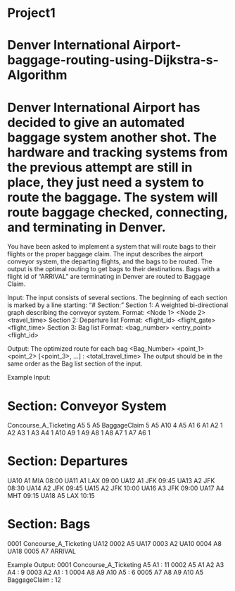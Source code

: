# Project1
# Denver International Airport-baggage-routing-using-Dijkstra-s-Algorithm
# Denver International Airport has decided to give an automated baggage system another shot. The hardware and tracking systems from the previous attempt are still in place, they just need a system to route the baggage. The system will route baggage checked, connecting, and terminating in Denver. 
You have been asked to implement a system that will route bags to their flights or the proper baggage claim.  The input describes the airport conveyor system, the departing flights, and the bags to be routed.  The output is the optimal routing to get bags to their destinations.  Bags with a flight id of “ARRIVAL” are terminating in Denver are routed to Baggage Claim. 

Input: The input consists of several sections.  The beginning of each section is marked by a line starting: “# Section:” 
Section 1: A weighted bi-directional graph describing the conveyor system. 
Format: <Node 1> <Node 2> <travel_time> 
Section 2: Departure list 
Format: <flight_id> <flight_gate> <destination> <flight_time> 
Section 3: Bag list 
Format: <bag_number> <entry_point> <flight_id> 

Output: The optimized route for each bag 
<Bag_Number> <point_1> <point_2> [<point_3>, …] : <total_travel_time> 
The output should be in the same order as the Bag list section of the input. 

Example Input: 
# Section: Conveyor System 
Concourse_A_Ticketing A5 5 
A5 BaggageClaim 5 
A5 A10 4 
A5 A1 6 
A1 A2 1 
A2 A3 1 
A3 A4 1 
A10 A9 1 
A9 A8 1 
A8 A7 1 
A7 A6 1 
# Section: Departures 
UA10 A1 MIA 08:00 
UA11 A1 LAX 09:00 
UA12 A1 JFK 09:45 
UA13 A2 JFK 08:30 
UA14 A2 JFK 09:45 
UA15 A2 JFK 10:00 
UA16 A3 JFK 09:00 
UA17 A4 MHT 09:15 
UA18 A5 LAX 10:15 
# Section: Bags 
0001 Concourse_A_Ticketing UA12 
0002 A5 UA17 
0003 A2 UA10 
0004 A8 UA18 
0005 A7 ARRIVAL 

Example Output: 
0001 Concourse_A_Ticketing A5 A1 : 11 
0002 A5 A1 A2 A3 A4 : 9 
0003 A2 A1 : 1 
0004 A8 A9 A10 A5 : 6 
0005 A7 A8 A9 A10 A5 BaggageClaim : 12 
 
  
